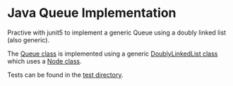 # Java Queue Implementation

Practive with junit5 to implement a generic Queue using a doubly linked list (also generic).

The [Queue class](https://github.com/KDvu/katas/blob/master/java/queues/src/main/java/Queue.java) is implemented using a generic [DoublyLinkedList class](https://github.com/KDvu/katas/blob/master/java/queues/src/main/java/DoublyLinkedList.java) which uses a [Node class](https://github.com/KDvu/katas/blob/master/java/queues/src/main/java/Node.java).

Tests can be found in the [test directory](https://github.com/KDvu/katas/tree/master/java/queues/src/test/java).